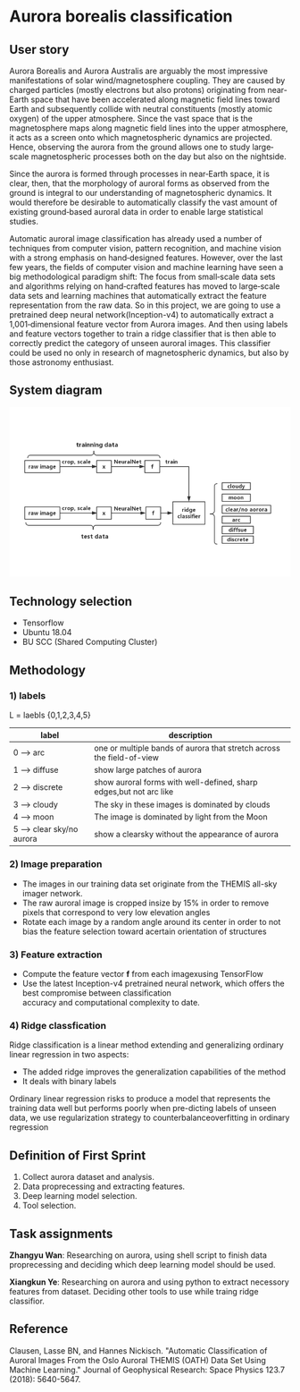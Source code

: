 # Aurora borealis classification
## User story
Aurora Borealis and Aurora Australis are arguably the most 
impressive manifestations of solar wind/magnetosphere coupling. 
They are caused by charged particles (mostly electrons but also protons) 
originating from near‐Earth space that have been accelerated along magnetic 
field lines toward Earth and subsequently collide with neutral constituents 
(mostly atomic oxygen) of the upper atmosphere. Since the vast space that is the 
magnetosphere maps along magnetic field lines into the upper atmosphere, it 
acts as a screen onto which magnetospheric dynamics are projected. Hence, 
observing the aurora from the ground allows one to study large‐scale magnetospheric 
processes both on the day but also on the nightside.

Since the aurora is formed through processes in near‐Earth space, it is clear, 
then, that the morphology of auroral forms as observed from the ground is integral 
to our understanding of magnetospheric dynamics. It would therefore be desirable 
to automatically classify the vast amount of existing ground‐based auroral data 
in order to enable large statistical studies.

Automatic auroral image classification has already used a number of techniques from 
computer vision, pattern recognition, and machine vision with a strong emphasis on 
hand‐designed features. However, over the last few years, the fields of computer vision 
and machine learning have seen a big methodological paradigm shift: The focus from 
small‐scale data sets and algorithms relying on hand‐crafted features has moved to 
large‐scale data sets and learning machines that automatically extract the feature 
representation from the raw data. So in this project, we are going to use a pretrained 
deep neural network(Inception-v4) to automatically extract a 1,001‐dimensional feature vector from 
Aurora images. And then using labels and feature vectors together to train a ridge classifier
that is then able to correctly predict the category of unseen auroral images. This
classifier could be used no only in research of magnetospheric dynamics, but also by
those astronomy enthusiast.
  
## System diagram
![Screenshot](dataflow.jpg)

## Technology selection
* Tensorflow
* Ubuntu 18.04 
* BU SCC (Shared Computing Cluster) 

## Methodology
### 1) labels    
L = laebls {0,1,2,3,4,5}    

| label | description |
| ------ | ------ |
| 0 --> arc  | one or multiple bands of aurora that stretch across the field-of-view |
| 1 --> diffuse | show large patches of aurora |
| 2 --> discrete | show auroral forms with well-defined, sharp edges,but not arc like |
| 3 --> cloudy | The sky in these images is dominated by clouds |
| 4 --> moon  | The image is dominated by light from the Moon |
| 5 --> clear sky/no aurora | show a clearsky without the appearance of aurora  |


             

### 2) Image preparation                 
  - The images in our training data set originate from the THEMIS all-sky imager network.               
  - The raw auroral image is cropped insize by 15% in order to remove pixels that correspond to very low elevation angles               
  - Rotate each image by a random angle around its center in order to not bias the feature selection toward acertain orientation of structures    
  
### 3) Feature extraction     
  - Compute the feature vector **f** from each imagexusing TensorFlow       
  - Use the latest Inception-v4 pretrained neural network, which offers the best compromise between classification                
accuracy and computational complexity to date.   

### 4) Ridge classfication               
Ridge classification is a linear method extending and generalizing ordinary linear regression in two aspects:      
  - The added ridge improves the generalization capabilities of the method           
  - It deals with binary labels     
  
Ordinary linear regression risks to produce a model that represents the training data well but performs poorly when pre-dicting labels of unseen data, we use regularization strategy to counterbalanceoverfitting in ordinary regression       

## Definition of First Sprint
1. Collect aurora dataset and analysis.
2. Data proprecessing and extracting features.
3. Deep learning model selection.
4. Tool selection.

## Task assignments
**Zhangyu Wan**: Researching on aurora, using shell script to finish data proprecessing and deciding which deep learning model should be used.

**Xiangkun Ye**: Researching on aurora and using python to extract necessory features from dataset. Deciding other tools to use while traing ridge classifior.
  
## Reference
Clausen, Lasse BN, and Hannes Nickisch. "Automatic Classification of Auroral Images From the Oslo Auroral THEMIS (OATH) Data Set Using Machine Learning." Journal of Geophysical Research: Space Physics 123.7 (2018): 5640-5647.

